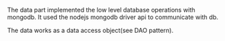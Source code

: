 The data part implemented the low level database operations with mongodb. 
It used the nodejs mongodb driver api to communicate with db.

The data works as a data access object(see DAO pattern).
